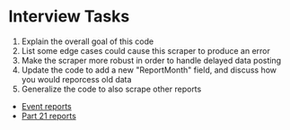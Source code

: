 # Interview Tasks

1. Explain the overall goal of this code
2. List some edge cases could cause this scraper to produce an error
3. Make the scraper more robust in order to handle delayed data posting
4. Update the code to add a new "ReportMonth" field, and discuss how you would reporcess old data
5. Generalize the code to also scrape other reports
- [Event reports](https://www.nrc.gov/reading-rm/doc-collections/event-status/event/index.html)
- [Part 21 reports](https://www.nrc.gov/reading-rm/doc-collections/event-status/part21/index.html)
